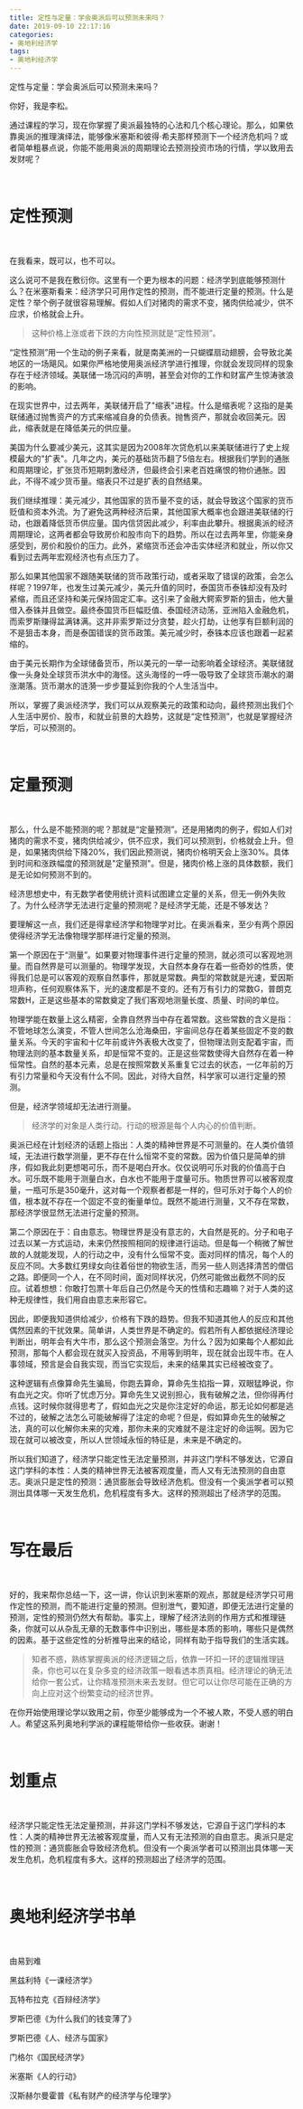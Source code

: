 ```yaml
---
title: 定性与定量：学会奥派后可以预测未来吗？
date: 2019-09-10 22:17:16
categories:
- 奥地利经济学
tags:
- 奥地利经济学
---
```

定性与定量：学会奥派后可以预测未来吗？

<!--more-->

你好，我是李松。

通过课程的学习，现在你掌握了奥派最独特的心法和几个核心理论。那么，如果依靠奥派的推理演绎法，能够像米塞斯和彼得·希夫那样预测下一个经济危机吗？或者简单粗暴点说，你能不能用奥派的周期理论去预测投资市场的行情，学以致用去发财呢？


<br/>

# 定性预测

<br/>

在我看来，既可以，也不可以。

这么说可不是我在敷衍你。这里有一个更为根本的问题：经济学到底能够预测什么？在米塞斯看来：经济学只可用作定性的预测，而不能进行定量的预测。什么是定性？举个例子就很容易理解。假如人们对猪肉的需求不变，猪肉供给减少，供不应求，价格就会上升。

>这种价格上涨或者下跌的方向性预测就是“定性预测”。



“定性预测”用一个生动的例子来看，就是南美洲的一只蝴蝶扇动翅膀，会导致北美地区的一场飓风。如果你严格地使用奥派经济学进行推理，你就会发现同样的现象存在于经济领域。美联储一场沉闷的声明，甚至会对你的工作和财富产生惊涛骇浪的影响。

在现实世界中，过去两年，美联储开启了"缩表"进程。什么是缩表呢？这指的是美联储通过抛售资产的方式来缩减自身的负债表。抛售资产，那就会收回美元。因此，缩表就是在降低美元的供应量。

美国为什么要减少美元，这其实是因为2008年次贷危机以来美联储进行了史上规模最大的"扩表"。几年之内，美元的基础货币翻了5倍左右。根据我们学到的通胀和周期理论，扩张货币短期刺激经济，但最终会引来老百姓痛恨的物价通胀。因此，不得不减少货币量。缩表只不过是扩表的自然结果。

我们继续推理：美元减少，其他国家的货币量不变的话，就会导致这个国家的货币贬值和资本外流。为了避免这两种经济后果，其他国家大概率也会跟进美联储的行动，也跟着降低货币供应量。国内信贷因此减少，利率由此攀升。根据奥派的经济周期理论，这两者都会导致房价和股市向下的趋势。所以在过去两年里，你能亲身感受到，房价和股价的压力。此外，紧缩货币还会冲击实体经济和就业，所以你又看到过去两年宏观经济也有点压力了。

那么如果其他国家不跟随美联储的货币政策行动，或者采取了错误的政策，会怎么样呢？1997年，也发生过美元减少，美元升值的同时，泰国货币泰铢却没有及时紧缩，而且还坚持和美元保持固定汇率。这引来了金融大鳄索罗斯的狙击，他大量借入泰铢并且做空。最终泰国货币巨幅贬值、泰国经济动荡，亚洲陷入金融危机，而索罗斯赚得盆满钵满。这并非索罗斯过分贪婪，趁火打劫，让他享有巨额利润的不是狙击本身，而是泰国错误的货币政策。美元减少时，泰铢本应该也跟着一起紧缩的。

由于美元长期作为全球储备货币，所以美元的一举一动影响着全球经济。美联储就像一头身处全球货币洪水中的海怪。这头海怪的一呼一吸导致了全球货币潮水的潮涨潮落。货币潮水的涟漪一步步蔓延到你我的个人生活当中。

所以，掌握了奥派经济学，我们可以从观察美元的政策和动向，最终预测出我们个人生活中房价、股市，和就业前景的大趋势，这就是“定性预测”，也就是掌握经济学后，可以预测的。

<br/>

# 定量预测

<br/>

那么，什么是不能预测的呢？那就是“定量预测”。还是用猪肉的例子，假如人们对猪肉的需求不变，猪肉供给减少，供不应求，我们可以预测到，价格就会上升。但是，如果猪肉供给下降20%，我们因此预测说，猪肉价格明天会上涨30%。具体到时间和涨跌幅度的预测就是"定量预测"。但是，猪肉价格上涨的具体数额，我们是无论如何预测不到的。

经济思想史中，有无数学者使用统计资料试图建立定量的关系，但无一例外失败了。为什么经济学无法进行定量的预测呢？是经济学无能，还是不够发达？

要理解这一点，我们还是得拿经济学和物理学对比。在奥派看来，至少有两个原因使得经济学无法像物理学那样进行定量的预测。

第一个原因在于“测量”。如果要对物理事件进行定量的预测，就必须可以客观地测量。而自然界是可以测量的。物理学发现，大自然本身存在着一些奇妙的性质，使得我们总是可以客观的观察自然事件，那就是常数。典型的常数就是光速，爱因斯坦声称，任何观察体系下，光的速度都是不变的。还有万有引力的常数G，普朗克常数H，正是这些基本的常数奠定了我们客观地测量长度、质量、时间的单位。

物理学能在数量上这么精密，全靠自然界当中存在着常数。这些常数的含义是指：不管地球怎么演变，不管人世间怎么沧海桑田，宇宙间总存在着某些固定不变的数量关系。今天的宇宙和十亿年前或许外表极大改变了，但物理法则支配着宇宙，而物理法则的基本数量关系，却是恒常不变的。正是这些常数使得大自然存在着一种恒常性。自然的基本元素，总是在按照常数关系重复它过去的状态，一亿年前的万有引力常量和今天没有什么不同。因此，对待大自然，科学家可以进行定量的预测。

但是，经济学领域却无法进行测量。

>经济学的对象是人类行动。行动的根源是每个人内心的价值判断。

奥派已经在计划经济的话题上指出：人类的精神世界是不可测量的。在人类价值领域，无法进行数学测量，更不存在什么恒常不变的常数。因为价值只是简单的排序，假如我此刻更想喝可乐，而不是喝白开水。仅仅说明可乐对我的价值高于白水。可乐既不能用于测量白水，白水也不能用于度量可乐。物质世界可以被客观度量，一瓶可乐是350毫升，这对每一个观察者都是一样的，但可乐对于每个人的价值，根本就不存在一个固定不变的衡量单位。既然不能进行测量，又不存在常数，那经济学很显然无法进行定量的预测。

第二个原因在于：自由意志。物理世界是没有意志的，大自然是死的。分子和电子过去以某一方式运动，未来仍然按照相同的规律进行运动。但是每一个稍微了解世故的人就能发现，人的行动之中，没有什么恒常不变。面对同样的情况，每个人的反应不同。大多数红男绿女向往着俗世的物欲生活，而另一些人则选择清苦的僧侣之路。即便同一个人，在不同时间，面对同样状况，仍然可能做出截然不同的反应。试着想想：你敢打包票十年后自己仍然是今天的性情和志趣嘛？对于人类的这种无规律性，我们用自由意志来形容它。

因此，即便我知道供给减少，价格有下跌的趋势。但我不知道其他人的反应和其他偶然因素的干扰效果。简单讲，人类世界是不确定的。假若所有人都依据经济理论判断出，明年会有大牛市，那么这个预测会落空。为什么？因为如果每个人都如此预测，那每个人都会现在就买入投资品，不用等到明年，现在就会出现牛市。在人事领域，预言是会自我实现，而当它实现后，未来的结果其实已经被改变了。

这种逻辑有点像算命先生骗局，你跑去算命，算命先生掐指一算，双眼猛睁说，你有血光之灾。你听了忧虑万分。算命先生又说别担心，我有破解之法，但你得再付点钱。这时候你就得思考了，假如血光之灾是你注定好的命运，那无论如何都是逃不过的，破解之法怎么可能破解得了注定的命呢？但是，假如算命先生的破解之法，真的可以化解你未来的灾难，那你未来的灾难就不是注定好的命运啊。因为它现在就可以被改变，所以人世领域永恒的特征是，未来是不确定的。

所以我们知道了，经济学只能定性无法定量预测，并非这门学科不够发达，它源自这门学科的本性：人类的精神世界无法被客观度量，而人又有无法预测的自由意志。奥派只是定性的预测：通货膨胀会导致经济危机。但没有一个奥派学者可以预测出具体哪一天发生危机，危机程度有多大。这样的预测超出了经济学的范围。

<br/>

# 写在最后

<br/>

好的，我来帮你总结一下，这一讲，你认识到米塞斯的观点，那就是经济学只可用作定性的预测，而不能进行定量的预测。但别泄气，要知道，即便无法进行定量的预测，定性的预测仍然大有帮助。事实上，理解了经济法则的作用方式和推理链条，你就可以从杂乱无章的无数事件中识别出，哪些是本质的影响，哪些只是偶然的因素。基于这些定性的分析推导出来的结论，同样有助于指导我们的生活实践。

>知者不惑，熟练掌握奥派的经济逻辑之后，依靠一环扣一环的逻辑推理链条，你也可以在复杂多变的经济政策一眼看透本质真相。经济理论的确无法给你一套公式，让你精准预测未来去发财。但它可以让你尽可能在正确的方向上应对这个纷繁变动的经济世界。



在你开始使用理论学以致用之前，你至少能够成为一个不被人欺，不受人惑的明白人。希望这系列奥地利学派的课程能带给你一些收获。谢谢！

<br/>

# 划重点

<br/>

经济学只能定性无法定量预测，并非这门学科不够发达，它源自于这门学科的本性：人类的精神世界无法被客观度量，而人又有无法预测的自由意志。奥派只是定性的预测：通货膨胀会导致经济危机。但没有一个奥派学者可以预测出具体哪一天发生危机，危机程度有多大。这样的预测超出了经济学的范围。

<br/>

# 奥地利经济学书单

<br/>

由易到难

黑兹利特《一课经济学》

瓦特布拉克《百辩经济学》

罗斯巴德《为什么我们的钱变薄了》

罗斯巴德《人、经济与国家》

门格尔《国民经济学》

米塞斯《人的行动》

汉斯赫尔曼霍普《私有财产的经济学与伦理学》














